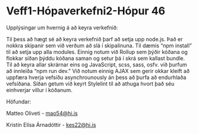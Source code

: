 # Veff1-Hópaverkefni2-Hópur 46

Upplýsingar um hvernig á að keyra verkefnið:

Til þess að hægt sé að keyra verkefnið þarf að setja upp node.js.  Það er nokkra skipanir sem við verðum að slá í skipalínuna. Til dæmis “npm install” til að setja upp alla modules.  Einnig notum við Rollup sem þýðir kóðana og flokkar síðan þýddu kóðana saman og setur þá í skrá sem kallast bundle.  
Til að keyra allar skrárnar eins og JavaScript, scss, sass, osfv. við þurfum að innleiða “npm run dev.”  Við notum einnig AJAX sem gerir okkar kleift að uppfæra hverja vefsíðu asynchrounously án þess að þurfa að endurhlaða vefsíðana. Síðan getum við keyrt Stylelint til að athuga hvort það séu einhverjar villur í kóðanum.  

Höfundar:

Matteo Oliveti - mao54@hi.is

Kristín Elísa Árnadóttir - kes22@hi.is

